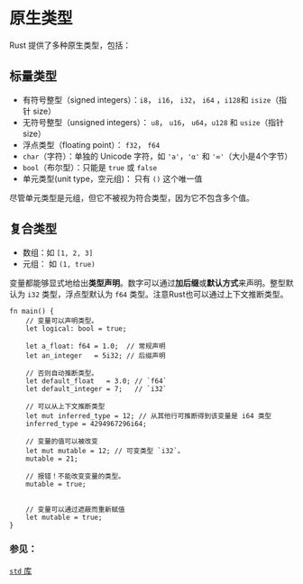 # 原生类型

Rust 提供了多种原生类型，包括：

## 标量类型

* 有符号整型（signed integers）：`i8`， `i16`， `i32`， `i64` ，`i128`和 `isize`（指针 size）
* 无符号整型（unsigned integers）： `u8`， `u16`， `u64`，`u128` 和 `usize`（指针 size）
* 浮点类型（floating point）： `f32`， `f64`
* `char`（字符）：单独的 Unicode 字符，如 `'a'`，`'α'` 和 `'∞'`（大小是4个字节）
* `bool`（布尔型）：只能是 `true` 或 `false`
* 单元类型(unit type，空元组)： 只有 `()` 这个唯一值

尽管单元类型是元组，但它不被视为符合类型，因为它不包含多个值。

## 复合类型

* 数组：如 `[1, 2, 3]`
* 元组： 如 `(1, true)`



变量都能够显式地给出**类型声明**。数字可以通过**加后缀**或**默认方式**来声明。整型默认为
`i32` 类型，浮点型默认为 `f64` 类型。注意Rust也可以通过上下文推断类型。

```rust,editable,ignore,mdbook-runnable
fn main() {
    // 变量可以声明类型。
    let logical: bool = true;

    let a_float: f64 = 1.0;  // 常规声明
    let an_integer   = 5i32; // 后缀声明

    // 否则自动推断类型。
    let default_float   = 3.0; // `f64`
    let default_integer = 7;   // `i32`

    // 可以从上下文推断类型
    let mut inferred_type = 12; // 从其他行可推断得到该变量是 i64 类型
    inferred_type = 4294967296i64;

    // 变量的值可以被改变
    let mut mutable = 12; // 可变类型 `i32`。
    mutable = 21;

    // 报错！不能改变变量的类型。
    mutable = true;
    
    
    // 变量可以通过遮蔽而重新赋值
    let mutable = true;
}
```

### 参见：

[`std` 库][std]

[std]: http://doc.rust-lang.org/std/
[reference]: http://doc.rust-lang.org/reference.html#number-literals
